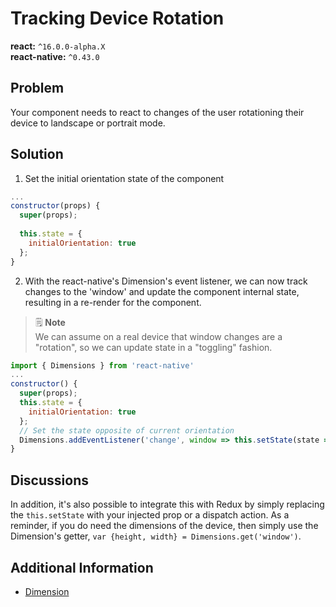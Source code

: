 # Tracking Device Rotation
**react:** `^16.0.0-alpha.X` <br>
**react-native:** `^0.43.0`

## Problem
Your component needs to react to changes of the user rotationing their device to landscape or portrait mode.

## Solution
1. Set the initial orientation state of the component
```jsx
...
constructor(props) {
  super(props);
  
  this.state = {
    initialOrientation: true
  };
}
```

2. With the react-native's Dimension's event listener, we can now track changes to the 'window' and update the component internal state, resulting in a re-render for the component.

> 🗒 **Note**  
> We can assume on a real device that window changes are a "rotation", so we can update state in a "toggling" fashion.

```jsx
import { Dimensions } from 'react-native'
... 
constructor() {
  super(props);
  this.state = {
    initialOrientation: true
  };
  // Set the state opposite of current orientation
  Dimensions.addEventListener('change', window => this.setState(state => ({ initialOrientation: !state.initialOrientation }));
}
```

## Discussions
In addition, it's also possible to integrate this with Redux by simply replacing the `this.setState` with your injected prop or a dispatch action. As a reminder, if you do need the dimensions of the device, then simply use the Dimension's getter, `var {height, width} = Dimensions.get('window')`.

## Additional Information
- [Dimension](https://facebook.github.io/react-native/docs/dimensions.html)
